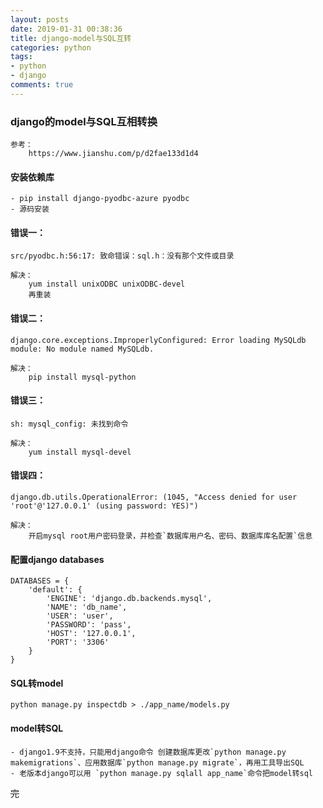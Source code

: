 ```yaml
---
layout: posts
date: 2019-01-31 00:38:36
title: django-model与SQL互转
categories: python
tags: 
- python
- django
comments: true
---
```



### django的model与SQL互相转换
    参考：
        https://www.jianshu.com/p/d2fae133d1d4


#### 安装依赖库
    - pip install django-pyodbc-azure pyodbc
    - 源码安装

#### 错误一：
    src/pyodbc.h:56:17: 致命错误：sql.h：没有那个文件或目录
    
    解决：
        yum install unixODBC unixODBC-devel
        再重装

#### 错误二：
    django.core.exceptions.ImproperlyConfigured: Error loading MySQLdb module: No module named MySQLdb.
    
    解决：
        pip install mysql-python

#### 错误三：
    sh: mysql_config: 未找到命令
    
    解决：
        yum install mysql-devel
        
#### 错误四：
    django.db.utils.OperationalError: (1045, "Access denied for user 'root'@'127.0.0.1' (using password: YES)")
    
    解决：
        开启mysql root用户密码登录，并检查`数据库用户名、密码、数据库库名配置`信息

#### 配置django databases
```shell
DATABASES = {
    'default': {
        'ENGINE': 'django.db.backends.mysql',
        'NAME': 'db_name',
        'USER': 'user',
        'PASSWORD': 'pass',
        'HOST': '127.0.0.1',
        'PORT': '3306'
    }
}
```

#### SQL转model
```shell
python manage.py inspectdb > ./app_name/models.py
```

#### model转SQL
    - django1.9不支持，只能用django命令 创建数据库更改`python manage.py makemigrations`、应用数据库`python manage.py migrate`，再用工具导出SQL
    - 老版本django可以用 `python manage.py sqlall app_name`命令把model转sql
    


~~完~~

